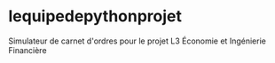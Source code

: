 # lequipedepythonprojet
Simulateur de carnet d'ordres pour le projet L3 Économie et Ingénierie Financière
